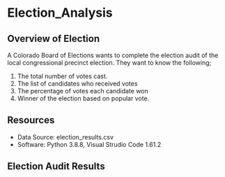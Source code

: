 # Election_Analysis
## Overview of Election
A Colorado Board of Elections wants to complete the election audit of the local congressional precinct election. They want to know the following;
1. The total number of votes cast.
2. The list of candidates who received votes
3. The percentage of votes each candidate won
4. Winner of the election based on popular vote.

## Resources
 - Data Source: election_results.csv
 - Software: Python 3.8.8, Visual Strudio Code 1.61.2
 
## Election Audit Results
